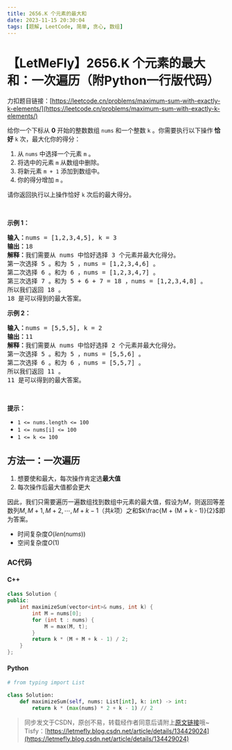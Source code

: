 ```yaml
---
title: 2656.K 个元素的最大和
date: 2023-11-15 20:30:04
tags: [题解, LeetCode, 简单, 贪心, 数组]
---
```


# 【LetMeFly】2656.K 个元素的最大和：一次遍历（附Python一行版代码）

力扣题目链接：[https://leetcode.cn/problems/maximum-sum-with-exactly-k-elements/](https://leetcode.cn/problems/maximum-sum-with-exactly-k-elements/)

<p>给你一个下标从 <strong>0</strong>&nbsp;开始的整数数组&nbsp;<code>nums</code> 和一个整数&nbsp;<code>k</code>&nbsp;。你需要执行以下操作<strong>&nbsp;恰好</strong> <code>k</code>&nbsp;次，最大化你的得分：</p>

<ol>
	<li>从 <code>nums</code>&nbsp;中选择一个元素&nbsp;<code>m</code>&nbsp;。</li>
	<li>将选中的元素&nbsp;<code>m</code>&nbsp;从数组中删除。</li>
	<li>将新元素&nbsp;<code>m + 1</code>&nbsp;添加到数组中。</li>
	<li>你的得分增加&nbsp;<code>m</code>&nbsp;。</li>
</ol>

<p>请你返回执行以上操作恰好 <code>k</code>&nbsp;次后的最大得分。</p>

<p>&nbsp;</p>

<p><strong>示例 1：</strong></p>

<pre>
<b>输入：</b>nums = [1,2,3,4,5], k = 3
<b>输出：</b>18
<b>解释：</b>我们需要从 nums 中恰好选择 3 个元素并最大化得分。
第一次选择 5 。和为 5 ，nums = [1,2,3,4,6] 。
第二次选择 6 。和为 6 ，nums = [1,2,3,4,7] 。
第三次选择 7 。和为 5 + 6 + 7 = 18 ，nums = [1,2,3,4,8] 。
所以我们返回 18 。
18 是可以得到的最大答案。
</pre>

<p><strong>示例 2：</strong></p>

<pre>
<b>输入：</b>nums = [5,5,5], k = 2
<b>输出：</b>11
<b>解释：</b>我们需要从 nums 中恰好选择 2 个元素并最大化得分。
第一次选择 5 。和为 5 ，nums = [5,5,6] 。
第二次选择 6 。和为 6 ，nums = [5,5,7] 。
所以我们返回 11 。
11 是可以得到的最大答案。
</pre>

<p>&nbsp;</p>

<p><strong>提示：</strong></p>

<ul>
	<li><code>1 &lt;= nums.length &lt;= 100</code></li>
	<li><code>1 &lt;= nums[i] &lt;= 100</code></li>
	<li><code>1 &lt;= k &lt;= 100</code></li>
</ul>


    
## 方法一：一次遍历

1. 想要使和最大，每次操作肯定选**最大值**
2. 每次操作后最大值都会更大

因此，我们只需要遍历一遍数组找到数组中元素的最大值，假设为$M$，则返回等差数列$M, M + 1, M + 2, \cdots, M + k - 1$（共$k$项）之和$k\frac{M + (M + k - 1)}{2}$即为答案。

+ 时间复杂度$O(len(nums))$
+ 空间复杂度$O(1)$

### AC代码

#### C++

```cpp
class Solution {
public:
    int maximizeSum(vector<int>& nums, int k) {
        int M = nums[0];
        for (int t : nums) {
            M = max(M, t);
        }
        return k * (M + M + k - 1) / 2;
    }
};
```

#### Python

```python
# from typing import List

class Solution:
    def maximizeSum(self, nums: List[int], k: int) -> int:
        return k * (max(nums) * 2 + k - 1) // 2
```

> 同步发文于CSDN，原创不易，转载经作者同意后请附上[原文链接](https://blog.letmefly.xyz/2023/11/15/LeetCode%202656.K%E4%B8%AA%E5%85%83%E7%B4%A0%E7%9A%84%E6%9C%80%E5%A4%A7%E5%92%8C/)哦~
> Tisfy：[https://letmefly.blog.csdn.net/article/details/134429024](https://letmefly.blog.csdn.net/article/details/134429024)
